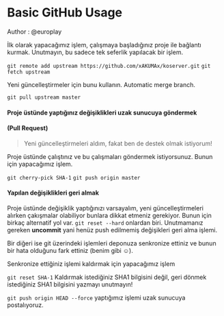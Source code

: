 Basic GitHub Usage 
========
Author : @europlay

İlk olarak yapacağımız işlem, çalışmaya başladığınız proje ile bağlantı kurmak. Unutmayın, bu sadece tek seferlik yapılacak bir işlem. 

`git remote add upstream https://github.com/xAKUMAx/koserver.git`
`git fetch upstream`

Yeni güncelleştirmeler için bunu kullanın. Automatic merge branch.

`git pull upstream master`

#### Proje üstünde yaptığınız değişiklikleri uzak sunucuya göndermek
#### (Pull Request)

> Yeni güncelleştirmeleri aldım, fakat ben de destek olmak istiyorum!

Proje üstünde çalıştınız ve bu çalışmaları göndermek istiyorsunuz. Bunun için yapacağımız işlem.

`git cherry-pick SHA-1`
`git push origin master`

#### Yapılan değişiklikleri geri almak

Proje üstünde değişiklik yaptığınızı varsayalım, yeni güncelleştirmeleri alırken çakışmalar olabiliyor bunlara dikkat etmeniz gerekiyor. Bunun için birkaç alternatif yol var. `git reset --hard` onlardan biri. Unutmamanız gereken **uncommit**  yani henüz push edilmemiş değişikleri geri alma işlemi.

Bir diğeri ise git üzerindeki işlemleri deponuza senkronize ettiniz ve bunun bir hata olduğunu fark ettiniz (benim gibi :relaxed:).

Senkronize ettiğiniz işlemi kaldırmak için yapacağımız işlem

`git reset SHA-1`  Kaldırmak istediğiniz SHA1 bilgisini değil, geri dönmek istediğiniz SHA1 bilgisini yazmayı unutmayın!

`git push origin HEAD --force` yaptığımız işlemi uzak sunucuya postalıyoruz.
